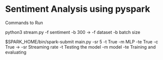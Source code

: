 # Sentiment Analysis using pyspark

Commands to Run

python3 stream.py -f sentiment -b 300 -> -f dataset -b batch size

$SPARK_HOME/bin/spark-submit main.py -sr 5 -t True -m MLP -te True -c True -> -sr Streaming rate -t Testing the model -m model -te Training and evaluating


